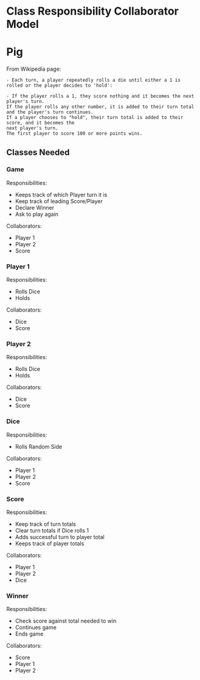 # Class Responsibility Collaborator Model
# Pig

From Wikipedia page:
    
    - Each turn, a player repeatedly rolls a die until either a 1 is rolled or the player decides to 'hold':

    - If the player rolls a 1, they score nothing and it becomes the next player's turn.
    If the player rolls any other number, it is added to their turn total and the player's turn continues.
    If a player chooses to "hold", their turn total is added to their score, and it becomes the 
    next player's turn.
    The first player to score 100 or more points wins.


## Classes Needed

### Game

Responsibilities:

- Keeps track of which Player turn it is
- Keep track of leading Score/Player
- Declare Winner
- Ask to play again

Collaborators:

- Player 1
- Player 2
- Score

### Player 1

Responsibilities:

- Rolls Dice
- Holds

Collaborators:

- Dice
- Score

### Player 2

Responsibilities:

- Rolls Dice
- Holds

Collaborators:

- Dice
- Score

### Dice

Responsibilities:

- Rolls Random Side

Collaborators:

- Player 1
- Player 2
- Score

### Score

Responsibilities:

- Keep track of turn totals
- Clear turn totals if Dice rolls 1
- Adds successful turn to player total
- Keeps track of player totals

Collaborators:

- Player 1
- Player 2
- Dice

### Winner

Responsibilities:

- Check score against total needed to win
- Continues game
- Ends game

Collaborators:

- Score
- Player 1
- Player 2